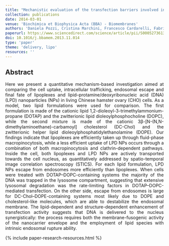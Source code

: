 ```yaml
---
title: "Mechanistic evaluation of the transfection barriers involved in lipid-mediated gene delivery: interplay between nanostructure and composition"
collection: publications
date: 2014-03-01
venue: 'Biochimica et Biophysica Acta (BBA) - Biomembranes'
authors: 'Daniela Pozzi, Cristina Marchini, Francesco Cardarelli, Fabrizio Salomone, Stefano Coppola, Maura Montani, Maria Elexpuru Zabaleta, Michelle A. Digman, Enrico Gratton, Valentina Colapicchioni, Giulio Caracciolo'
paperurl: https://www.sciencedirect.com/science/article/pii/S0005273613004203
doi: 10.1016/j.bbamem.2013.11.014
type: 'paper'
theme: 'delivery, lipo'
resources: ''
---
```


<h2> Abstract </h2>
<p align= "justify">
Here we present a quantitative mechanism-based investigation aimed at comparing the cell uptake, intracellular trafficking, endosomal escape and final fate of lipoplexes and lipid–protamine/deoxyribonucleic acid (DNA) (LPD) nanoparticles (NPs) in living Chinese hamster ovary (CHO) cells. As a model, two lipid formulations were used for comparison. The first formulation is made of the cationic lipid 1,2-dioleoyl-3-trimethylammonium-propane (DOTAP) and the zwitterionic lipid dioleoylphosphocholine (DOPC), while the second mixture is made of the cationic 3β-[N-(N,N-dimethylaminoethane)-carbamoyl] cholesterol (DC-Chol) and the zwitterionic helper lipid dioleoylphosphatidylethanolamine (DOPE). Our findings indicate that lipoplexes are efficiently taken up through fluid-phase macropinocytosis, while a less efficient uptake of LPD NPs occurs through a combination of both macropinocytosis and clathrin-dependent pathways. Inside the cell, both lipoplexes and LPD NPs are actively transported towards the cell nucleus, as quantitatively addressed by spatio-temporal image correlation spectroscopy (STICS). For each lipid formulation, LPD NPs escape from endosomes more efficiently than lipoplexes. When cells were treated with DOTAP–DOPC-containing systems the majority of the DNA was trapped in the lysosome compartment, suggesting that extensive lysosomal degradation was the rate-limiting factors in DOTAP–DOPC-mediated transfection. On the other side, escape from endosomes is large for DC-Chol–DOPE-containing systems most likely due to DOPE and cholesterol-like molecules, which are able to destabilize the endosomal membrane. The lipid-dependent and structure-dependent enhancement of transfection activity suggests that DNA is delivered to the nucleus synergistically: the process requires both the membrane-fusogenic activity of the nanocarrier envelope and the employment of lipid species with intrinsic endosomal rupture ability.


{% include paper-research-resources.html %}
